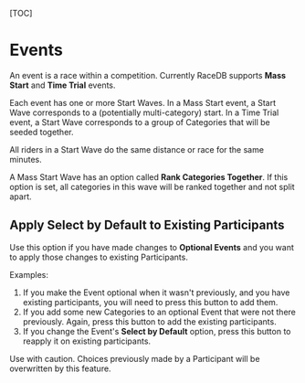 [TOC]

# Events

An event is a race within a competition.
Currently RaceDB supports __Mass Start__ and __Time Trial__ events.

Each event has one or more Start Waves.  In a Mass Start event, a Start Wave corresponds to a (potentially multi-category) start.
In a Time Trial event, a Start Wave corresponds to a group of Categories that will be seeded together.

All riders in a Start Wave do the same distance or race for the same minutes.

A Mass Start Wave has an option called __Rank Categories Together__.  If this option is set, all categories in this wave
will be ranked together and not split apart.

## Apply Select by Default to Existing Participants

Use this option if you have made changes to __Optional Events__ and you want to apply those changes to existing Participants.

Examples:

1. If you make the Event optional when it wasn't previously, and you have existing participants, you will need to press this button to add them.
1. If you add some new Categories to an optional Event that were not there previously.  Again, press this button to add the existing participants.
1. If you change the Event's __Select by Default__ option, press this button to reapply it on existing participants.

Use with caution.  Choices previously made by a Participant will be overwritten by this feature.

